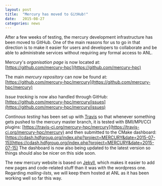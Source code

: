 ```yaml
---
layout: post
title:  "Mercury has moved to GitHub!"
date:   2015-08-27
categories: news
---
```


After a few weeks of testing, the mercury development infrastructure has been moved
to GitHub. One of the main reasons for us to go in that direction is to make it easier for
users and developers to collaborate and be able to administrate services
without requiring any formal access to ANL.

Mercury's _organisation page_ is now located at:
[https://github.com/mercury-hpc](https://github.com/mercury-hpc)

The main _mercury repository_ can now be found at:
[https://github.com/mercury-hpc/mercury](https://github.com/mercury-hpc/mercury)

_Issue tracking_ is now also handled through GitHub:
[https://github.com/mercury-hpc/mercury/issues](https://github.com/mercury-hpc/mercury/issues)

_Continous testing_ has been set up with [Travis](https://travis-ci.org/) so that whenever something gets pushed to the mercury master branch,
it is tested with BMI/MPI/CCI plugins:
[https://travis-ci.org/mercury-hpc/mercury](https://travis-ci.org/mercury-hpc/mercury)
and then submitted to the CMake dashboard:
[https://cdash.hdfgroup.org/index.php?project=MERCURY&date=2015-07-15](https://cdash.hdfgroup.org/index.php?project=MERCURY&date=2015-07-15)
The dashboard is now also being updated to the latest version so things should also
be nicer on this side soon.

The new mercury website is based on [Jekyll](http://jekyllrb.com/), which makes it easier to add new pages and
code-related stuff than it was with the wordpress one.
Regarding _mailing-lists_, we will keep them hosted at ANL as it has been working well so far this way.

